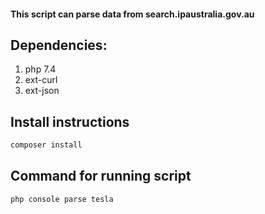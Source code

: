 #### This script can parse data from search.ipaustralia.gov.au

## Dependencies:
1. php 7.4
2. ext-curl
3. ext-json

## Install instructions

```sh
composer install
```

## Command for running script

```sh 
php console parse tesla
```


